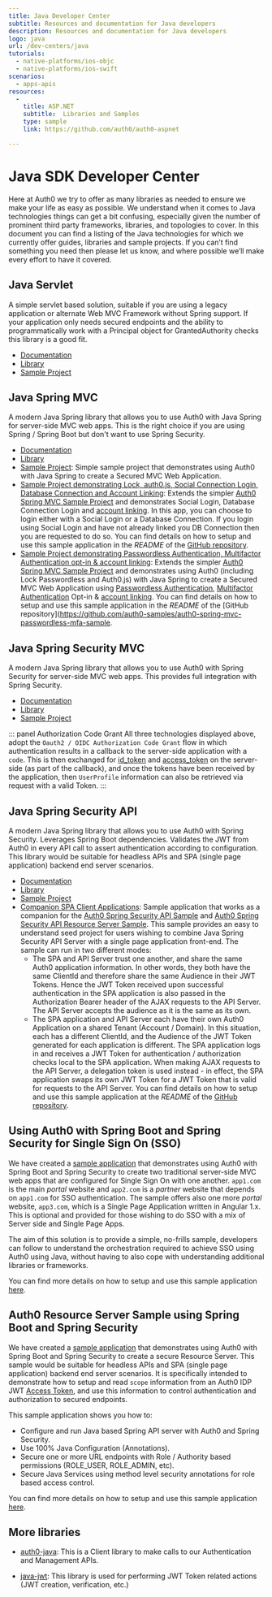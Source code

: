 ```yaml
---
title: Java Developer Center
subtitle: Resources and documentation for Java developers
description: Resources and documentation for Java developers
logo: java
url: /dev-centers/java
tutorials:
  - native-platforms/ios-objc
  - native-platforms/ios-swift
scenarios:
  - apps-apis
resources:
  -
    title: ASP.NET
    subtitle:  Libraries and Samples
    type: sample
    link: https://github.com/auth0/auth0-aspnet

---
```


# Java SDK Developer Center

Here at Auth0 we try to offer as many libraries as needed to ensure we make your life as easy as possible. We understand when it comes to Java technologies things can get a bit confusing, especially given the number of prominent third party frameworks, libraries, and topologies to cover. In this document you can find a listing of the Java technologies for which we currently offer guides, libraries and sample projects. If you can’t find something you need then please let us know, and where possible we’ll make every effort to have it covered.

## Java Servlet

A simple servlet based solution, suitable if you are using a legacy application or alternate Web MVC Framework without Spring support. If your application only needs secured endpoints and the ability to programmatically work with a Principal object for GrantedAuthority checks this library is a good fit.

- [Documentation](/server-platforms/java)
- [Library](https://github.com/auth0/auth0-servlet)
- [Sample Project](https://github.com/auth0-samples/auth0-servlet-sample)

## Java Spring MVC

A modern Java Spring library that allows you to use Auth0 with Java Spring for server-side MVC web apps. This is the right choice if you are using Spring / Spring Boot but don't want to use Spring Security.

- [Documentation](/server-platforms/java-spring-mvc)
- [Library](https://github.com/auth0/auth0-spring-mvc)
- [Sample Project](https://github.com/auth0-samples/auth0-spring-mvc-sample): Simple sample project that demonstrates using Auth0 with Java Spring to create a Secured MVC Web Application.
- [Sample Project demonstrating Lock, auth0.js, Social Connection Login, Database Connection and Account Linking](https://github.com/auth0-samples/auth0-spring-boot-social-dbconnection-link): Extends the simpler [Auth0 Spring MVC Sample Project](https://github.com/auth0-samples/auth0-spring-mvc-sample) and demonstrates Social Login, Database Connection Login and [account linking](/link-accounts). In this app, you can choose to login either with a Social Login or a Database Connection. If you login using Social Login and have not already linked you DB Connection then you are requested to do so. You can find details on how to setup and use this sample application in the _README_ of the [GitHub repository](https://github.com/auth0-samples/auth0-spring-boot-social-dbconnection-link).
- [Sample Project demonstrating Passwordless Authentication, Multifactor Authentication opt-in & account linking](https://github.com/auth0-samples/auth0-spring-mvc-passwordless-mfa-sample): Extends the simpler [Auth0 Spring MVC Sample Project](https://github.com/auth0-samples/auth0-spring-mvc-sample) and demonstrates using Auth0 (including Lock Passwordless and Auth0.js) with Java Spring to create a Secured MVC Web Application using [Passwordless Authentication](/connections/passwordless), [Multifactor Authentication](/multifactor-authentication) Opt-in & [account linking](/link-accounts). You can find details on how to setup and use this sample application in the _README_ of the [GitHub repository](https://github.com/auth0-samples/auth0-spring-mvc-passwordless-mfa-sample.

## Java Spring Security MVC

A modern Java Spring library that allows you to use Auth0 with Spring Security for server-side MVC web apps. This provides full integration with Spring Security.

- [Documentation](/server-platforms/java-spring-security-mvc)
- [Library](https://github.com/auth0/auth0-spring-security-mvc)
- [Sample Project](https://github.com/auth0-samples/auth0-spring-security-mvc-sample)

::: panel Authorization Code Grant
All three technologies displayed above, adopt the `Oauth2 / OIDC Authorization Code Grant` flow in which authentication results in a callback to the server-side application with a `code`. This is then exchanged for [id_token](/tokens/id_token) and [access_token](/tokens/access_token) on the server-side (as part of the callback), and once the tokens have been received by the application, then `UserProfile` information can also be retrieved via request with a valid Token.
:::

## Java Spring Security API

A modern Java Spring library that allows you to use Auth0 with Spring Security. Leverages Spring Boot dependencies. Validates the JWT from Auth0 in every API call to assert authentication according to configuration. This library would be suitable for headless APIs and SPA (single page application) backend end server scenarios.

- [Documentation](/server-apis/java-spring-security)
- [Library](https://github.com/auth0/auth0-spring-security-api)
- [Sample Project](https://github.com/auth0-samples/auth0-spring-security-api-sample)
- [Companion SPA Client Applications](https://github.com/auth0-samples/auth0-spring-security-api-client-samples): Sample application that works as a companion for the [Auth0 Spring Security API Sample](https://github.com/auth0-samples/auth0-spring-security-api-sample) and [Auth0 Spring Security API Resource Server Sample](#auth0-resource-server-sample-using-spring-boot-and-spring-security). This sample provides an easy to understand seed project for users wishing to combine Java Spring Security API Server with a single page application front-end. The sample can run in two different modes:
  - The SPA and API Server trust one another, and share the same Auth0 application information. In other words, they both have the same ClientId and therefore share the same Audience in their JWT Tokens. Hence the JWT Token received upon successful authentication in the SPA application is also passed in the Authorization Bearer header of the AJAX requests to the API Server. The API Server accepts the audience as it is the same as its own.
  - The SPA application and API Server each have their own Auth0 Application on a shared Tenant (Account / Domain). In this situation, each has a different ClientId, and the Audience of the JWT Token generated for each application is different. The SPA application logs in and receives a JWT Token for authentication / authorization checks local to the SPA application. When making AJAX requests to the API Server, a delegation token is used instead - in effect, the SPA application swaps its own JWT Token for a JWT Token that is valid for requests to the API Server.
  You can find details on how to setup and use this sample application at the _README_ of the [GitHub repository](https://github.com/auth0-samples/auth0-spring-security-api-client-samples/tree/master/auth0-spring-security-api-angular-client).

## Using Auth0 with Spring Boot and Spring Security for Single Sign On (SSO)

We have created a [sample application](https://github.com/auth0-samples/auth0-spring-security-mvc-sso-sample) that demonstrates using Auth0 with Spring Boot and Spring Security to create two traditional server-side MVC web apps that are configured for Single Sign On with one another. `app1.com` is the main _portal_ website and `app2.com` is a _partner_ website that depends on `app1.com` for SSO authentication. The sample offers also one more _portal_ website, `app3.com`, which is a Single Page Application written in Angular 1.x. This is optional and provided for those wishing to do SSO with a mix of Server side and Single Page Apps.

The aim of this solution is to provide a simple, no-frills sample, developers can follow to understand the orchestration required to achieve SSO using Auth0 using Java, without having to also cope with understanding additional libraries or frameworks.

You can find more details on how to setup and use this sample application [here](https://github.com/auth0-samples/auth0-spring-security-mvc-sso-sample).

## Auth0 Resource Server Sample using Spring Boot and Spring Security

We have created a [sample application](https://github.com/auth0-samples/auth0-spring-security-api-resource-server-sample) that demonstrates using Auth0 with Spring Boot and Spring Security to create a secure Resource Server. This sample would be suitable for headless APIs and SPA (single page application) backend end server scenarios. It is specifically intended to demonstrate how to setup and read `scope` information from an Auth0 IDP JWT [Access Token](/tokens/access_token), and use this information to control authentication and authorization to secured endpoints.

This sample application shows you how to:
- Configure and run Java based Spring API server with Auth0 and Spring Security.
- Use 100% Java Configuration (Annotations).
- Secure one or more URL endpoints with Role / Authority based permissions (ROLE_USER, ROLE_ADMIN, etc).
- Secure Java Services using method level security annotations for role based access control.

You can find more details on how to setup and use this sample application [here](https://github.com/auth0-samples/auth0-spring-security-api-resource-server-sample).

## More libraries

- [auth0-java](https://github.com/auth0/auth0-java): This is a Client library to make calls to our Authentication and Management APIs.

- [java-jwt](https://github.com/auth0/java-jwt): This library is used for performing JWT Token related actions (JWT creation, verification, etc.)
